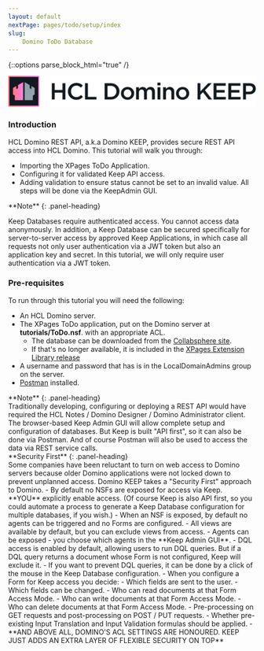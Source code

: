 ```yaml
---
layout: default
nextPage: pages/todo/setup/index
slug:
    Domino ToDo Database
---
```


{::options parse_block_html="true" /}

![Domino KEEP](../../images/KeepNewLogo.svg "HCL Labs - Domino KEEP")

### Introduction
HCL Domino REST API, a.k.a Domino KEEP, provides secure REST API access into HCL Domino. This tutorial will walk you through:  
- Importing the XPages ToDo Application.
- Configuring it for validated Keep API access.
- Adding validation to ensure status cannot be set to an invalid value.
All steps will be done via the KeepAdmin GUI.

<div class="panel panel-info">
**Note**
{: .panel-heading}
<div class="panel-body">

Keep Databases require authenticated access. You cannot access data anonymously. In addition, a Keep Database can be secured specifically for server-to-server access by approved Keep Applications, in which case all requests not only user authentication via a JWT token but also an application key and secret. In this tutorial, we will only require user authentication via a JWT token.

</div>
</div>

### Pre-requisites

To run through this tutorial you will need the following:
- An HCL Domino server.
- The XPages ToDo application, put on the Domino server at **tutorials/ToDo.nsf**. with an appropriate ACL.
  - The database can be downloaded from the [Collabsphere site](https://collabsphere.org/ug/collabsphere2019.nsf/todo.zip).
  - If that's no longer available, it is included in the [XPages Extension Library release](https://extlib.openntf.org/main.nsf/project.xsp?r=project/XPages%20Extension%20Library/releases/90465DD127801C93852581D0005F915E)
- A username and password that has is in the LocalDomainAdmins group on the server.
- [Postman](https://www.postman.com/) installed.

<div class="panel panel-info">
**Note**
{: .panel-heading}
<div class="panel-body">
Traditionally developing, configuring or deploying a REST API would have required the HCL Notes / Domino Designer / Domino Administrator client. The browser-based Keep Admin GUI will allow complete setup and configuration of databases. But Keep is built "API first", so it can also be done via Postman. And of course Postman will also be used to access the data via REST service calls.
</div>
</div>

<div class="panel panel-success">
**Security First**
{: .panel-heading}
<div class="panel-body">
Some companies have been reluctant to turn on web access to Domino servers because older Domino applications were not locked down to prevent unplanned access. Domino KEEP takes a "Security First" approach to Domino. 
- By default no NSFs are exposed for access via Keep. **YOU** explicitly enable access. (Of course Keep is also API first, so you could automate a process to generate a Keep Database configuration for multiple databases, if you wish.) 
- When an NSF is exposed, by default no agents can be triggered and no Forms are configured. 
- All views are available by default, but you can exclude views from access.
- Agents can be exposed - you choose which agents in the **Keep Admin GUI**.
- DQL access is enabled by default, allowing users to run DQL queries. But if a DQL query returns a document whose Form is not configured, Keep will exclude it. 
- If you want to prevent DQL queries, it can be done by a click of the mouse in the Keep Database configuration.
- When you configure a Form for Keep access you decide:
  - Which fields are sent to the user.
  - Which fields can be changed.
  - Who can read documents at that Form Access Mode.
  - Who can write documents at that Form Access Mode.
  - Who can delete documents at that Form Access Mode.
  - Pre-processing on GET requests and post-processing on POST / PUT requests.
  - Whether pre-existing Input Translation and Input Validation formulas should be applied.
- **AND ABOVE ALL, DOMINO'S ACL SETTINGS ARE HONOURED. KEEP JUST ADDS AN EXTRA LAYER OF FLEXIBLE SECURITY ON TOP**
</div>
</div>